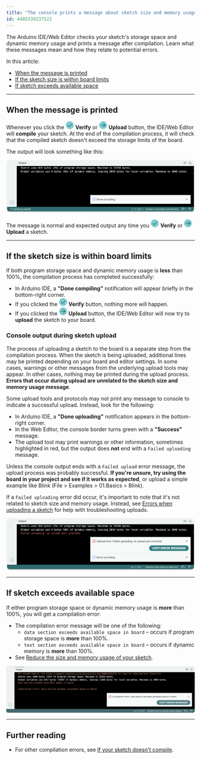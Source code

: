 ```yaml
---
title: "The console prints a message about sketch size and memory usage"
id: 4405339237522
---
```


The Arduino IDE/Web Editor checks your sketch's storage space and dynamic memory usage and prints a message after compilation. Learn what these messages mean and how they relate to potential errors.

In this article:

* [When the message is printed](#when-the-message-is-printed)
* [If the sketch size is within board limits](#if-the-sketch-size-is-within-board-limits)
* [If sketch exceeds available space](#if-sketch-exceeds-available-space)

---

<a id="when-the-message-is-printed"></a>

## When the message is printed

Whenever you click the ![Verify button](img/symbol_verify2.png) **Verify** or ![Upload button](img/symbol_upload2.png) **Upload** button, the IDE/Web Editor will **compile** your sketch. At the end of the compilation process, it will check that the compiled sketch doesn't exceed the storage limits of the board.

The output will look something like this:

![IDE 2 with a message about sketch storage space and dynamic memory usage printed on the console](img/ide2_successful_compilation.png)

The message is normal and expected output any time you ![Verify button](img/symbol_verify2.png) **Verify** or ![Upload button](img/symbol_upload2.png) **Upload** a sketch.

---

<a id="if-the-sketch-size-is-within-board-limits"></a>

## If the sketch size is within board limits

If both program storage space and dynamic memory usage is **less** than 100%, the compilation process has completed successfully:

* In Arduino IDE, a **"Done compiling"** notification will appear briefly in the bottom-right corner.
* If you clicked the ![Verify button](img/symbol_verify2.png) **Verify** button, nothing more will happen.
* If you clicked the ![Upload button](img/symbol_upload2.png) **Upload** button, the IDE/Web Editor will now try to **upload** the sketch to your board.

### Console output during sketch upload

The process of uploading a sketch to the board is a separate step from the compilation process. When the sketch is being uploaded, additional lines may be printed depending on your board and editor settings. In some cases, warnings or other messages from the underlying upload tools may appear. In other cases, nothing may be printed during the upload process. **Errors that occur during upload are unrelated to the sketch size and memory usage message**.

Some upload tools and protocols may not print any message to console to indicate a successful upload. Instead, look for the following:

* In Arduino IDE, a **"Done uploading"** notification appears in the bottom-right corner.
* In the Web Editor, the console border turns green with a **"Success"** message.
* The upload tool may print warnings or other information, sometimes highlighted in red, but the output does **not** end with a `Failed uploading` message.

Unless the console output ends with a `Failed upload` error message, the upload process was probably successful. **If you're unsure, try using the board in your project and see if it works as expected**, or upload a simple example like Blink (File > Examples > 01.Basics > Blink).

If a `Failed uploading` error did occur, it's important to note that it's not related to sketch size and memory usage. Instead, see [Errors when uploading a sketch](https://support.arduino.cc/hc/en-us/articles/4403365313810-Errors-when-uploading-a-sketch) for help with troubleshooting uploads.

![IDE 2 with a message about sketch storage space and dynamic memory usage and failed upload error printed on the console](img/ide2_upload_error.png)

---

<a id="if-sketch-exceeds-available-space"></a>

## If sketch exceeds available space

If either program storage space or dynamic memory usage is **more** than 100%, you will get a compilation error:

* The compilation error message will be one of the following:
  * `data section exceeds available space in board` – occurs if program storage space is **more** than 100%.
  * `text section exceeds available space in board` – occurs if dynamic memory is **more** than 100%.
* See [Reduce the size and memory usage of your sketch](https://support.arduino.cc/hc/en-us/articles/360013825179-Reduce-the-size-and-memory-usage-of-your-sketch).

![IDE 2 console with a "Compilation error: data section exceeds available space in board" error.](img/data-section-exceeds-available-space-in-board.png)

---

## Further reading

* For other compilation errors, see [If your sketch doesn't compile](https://support.arduino.cc/hc/en-us/articles/4402764401554-Compilation-errors-when-uploading).
